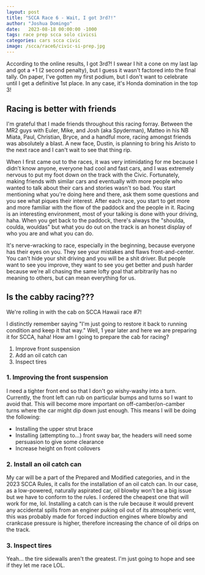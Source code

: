 ```yaml
---
layout: post
title: "SCCA Race 6 - Wait, I got 3rd?!"
author: "Joshua Domingo"
date:   2023-08-18 00:00:00 -1000
tags: race prep scca solo civicsi  
categories: cars scca civic
image: /scca/race6/civic-si-prep.jpg
---
```


According to the online results, I got 3rd?! I swear I hit a cone on my last lap and got a +1 (2 second penalty), but I guess it wasn't factored into the final tally. On paper, I've gotten my first podium, but I don't want to celebrate until I get a definitive 1st place. In any case, it's Honda domination in the top 3!

## Racing is better with friends

I'm grateful that I made friends throughout this racing forray. Between the MR2 guys with Euler, Mike, and Josh (aka Spyderman), Matteo in his NB Miata, Paul, Christian, Bryce, and a handful more, racing amongst friends was absolutely a blast. A new face, Dustin, is planning to bring his Aristo to the next race and I can't wait to see that thing rip.

When I first came out to the races, it was very intimidating for me because I didn't know anyone, everyone had cool and fast cars, and I was extremely nervous to put my foot down on the track with the Civic. Fortunately, making friends with similar cars and eventually with more people who wanted to talk about their cars and stories wasn't so bad. You start mentioning what you're doing here and there, ask them some questions and you see what piques their interest. After each race, you start to get more and more familiar with the flow of the paddock and the people in it. Racing is an interesting environment, most of your talking is done with your driving, haha. When you get back to the paddock, there's always the "shoulda, coulda, wouldas" but what you do out on the track is an honest display of who you are and what you can do.

It's nerve-wracking to race, especially in the beginning, because everyone has their eyes on you. They see your mistakes and flaws front-and-center. You can't hide your shit driving and you will be a shit driver. But people want to see you improve, they want to see you get better and push harder because we're all chasing the same lofty goal that arbitrarily has no meaning to others, but can mean everything for us. 

## Is the cabby racing???

We're rolling in with the cab on SCCA Hawaii race #7!

I distinctly remember saying "I'm just going to restore it back to running condition and keep it that way." Well, 1 year later and here we are preparing it for SCCA, haha! How am I going to prepare the cab for racing?

1. Improve front suspension
2. Add an oil catch can
3. Inspect tires

### 1. Improving the front suspension

I need a tighter front end so that I don't go wishy-washy into a turn. Currently, the front left can rub on particular bumps and turns so I want to avoid that. This will become more important on off-camber/on-camber turns where the car might dip down just enough. This means I will be doing the following:

- Installing the upper strut brace
- Installing (attempting to...) front sway bar, the headers will need some persuasion to give some clearance
- Increase height on front coilovers

### 2. Install an oil catch can

My car will be a part of the Prepared and Modified categories, and in the 2023 SCCA Rules, it calls for the installation of an oil catch can. In our case, as a low-powered, naturally aspirated car, oil blowby won't be a big issue but we have to conform to the rules. I ordered the cheapest one that will work for me, lol. Installing a catch can is the rule because it would prevent any accidental spills from an enginer puking oil out of its atmospheric vent, this was probably made for forced induction engines where blowby and crankcase pressure is higher, therefore increasing the chance of oil drips on the track.

### 3. Inspect tires

Yeah... the tire sidewalls aren't the greatest. I'm just going to hope and see if they let me race LOL.
